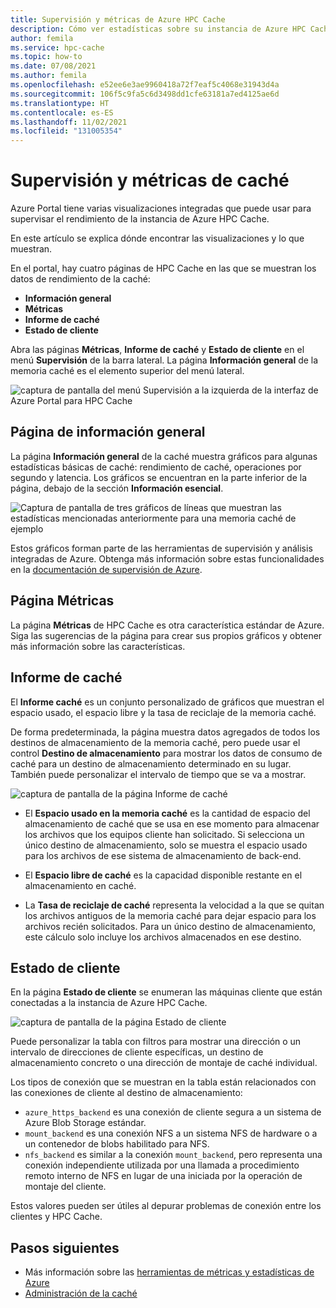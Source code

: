 ```yaml
---
title: Supervisión y métricas de Azure HPC Cache
description: Cómo ver estadísticas sobre su instancia de Azure HPC Cache
author: femila
ms.service: hpc-cache
ms.topic: how-to
ms.date: 07/08/2021
ms.author: femila
ms.openlocfilehash: e52ee6e3ae9960418a72f7eaf5c4068e31943d4a
ms.sourcegitcommit: 106f5c9fa5c6d3498dd1cfe63181a7ed4125ae6d
ms.translationtype: HT
ms.contentlocale: es-ES
ms.lasthandoff: 11/02/2021
ms.locfileid: "131005354"
---
```

# <a name="cache-metrics-and-monitoring"></a>Supervisión y métricas de caché

Azure Portal tiene varias visualizaciones integradas que puede usar para supervisar el rendimiento de la instancia de Azure HPC Cache.

En este artículo se explica dónde encontrar las visualizaciones y lo que muestran.

En el portal, hay cuatro páginas de HPC Cache en las que se muestran los datos de rendimiento de la caché:

* **Información general**
* **Métricas**
* **Informe de caché**
* **Estado de cliente**

Abra las páginas **Métricas**, **Informe de caché** y **Estado de cliente** en el menú **Supervisión** de la barra lateral. La página **Información general** de la memoria caché es el elemento superior del menú lateral.

![captura de pantalla del menú Supervisión a la izquierda de la interfaz de Azure Portal para HPC Cache](media/monitoring-menu.png)

## <a name="overview-page"></a>Página de información general

La página **Información general** de la caché muestra gráficos para algunas estadísticas básicas de caché: rendimiento de caché, operaciones por segundo y latencia. Los gráficos se encuentran en la parte inferior de la página, debajo de la sección **Información esencial**.

![Captura de pantalla de tres gráficos de líneas que muestran las estadísticas mencionadas anteriormente para una memoria caché de ejemplo](media/hpc-cache-overview-stats.png)

Estos gráficos forman parte de las herramientas de supervisión y análisis integradas de Azure. Obtenga más información sobre estas funcionalidades en la [documentación de supervisión de Azure](../azure-monitor/essentials/monitor-azure-resource.md#monitoring-in-the-azure-portal).

## <a name="metrics-page"></a>Página Métricas

La página **Métricas** de HPC Cache es otra característica estándar de Azure. Siga las sugerencias de la página para crear sus propios gráficos y obtener más información sobre las características.

## <a name="cache-report"></a>Informe de caché

El **Informe caché** es un conjunto personalizado de gráficos que muestran el espacio usado, el espacio libre y la tasa de reciclaje de la memoria caché.

De forma predeterminada, la página muestra datos agregados de todos los destinos de almacenamiento de la memoria caché, pero puede usar el control **Destino de almacenamiento** para mostrar los datos de consumo de caché para un destino de almacenamiento determinado en su lugar. También puede personalizar el intervalo de tiempo que se va a mostrar.

![captura de pantalla de la página Informe de caché](media/cache-report.png)

* El **Espacio usado en la memoria caché** es la cantidad de espacio del almacenamiento de caché que se usa en ese momento para almacenar los archivos que los equipos cliente han solicitado. Si selecciona un único destino de almacenamiento, solo se muestra el espacio usado para los archivos de ese sistema de almacenamiento de back-end.

* El **Espacio libre de caché** es la capacidad disponible restante en el almacenamiento en caché.

* La **Tasa de reciclaje de caché** representa la velocidad a la que se quitan los archivos antiguos de la memoria caché para dejar espacio para los archivos recién solicitados. Para un único destino de almacenamiento, este cálculo solo incluye los archivos almacenados en ese destino.

## <a name="client-status"></a>Estado de cliente

En la página **Estado de cliente** se enumeran las máquinas cliente que están conectadas a la instancia de Azure HPC Cache.

![captura de pantalla de la página Estado de cliente](media/client-status.png)

Puede personalizar la tabla con filtros para mostrar una dirección o un intervalo de direcciones de cliente específicas, un destino de almacenamiento concreto o una dirección de montaje de caché individual.

Los tipos de conexión que se muestran en la tabla están relacionados con las conexiones de cliente al destino de almacenamiento:

* `azure_https_backend` es una conexión de cliente segura a un sistema de Azure Blob Storage estándar.
* `mount_backend` es una conexión NFS a un sistema NFS de hardware o a un contenedor de blobs habilitado para NFS.
* `nfs_backend` es similar a la conexión `mount_backend`, pero representa una conexión independiente utilizada por una llamada a procedimiento remoto interno de NFS en lugar de una iniciada por la operación de montaje del cliente.

Estos valores pueden ser útiles al depurar problemas de conexión entre los clientes y HPC Cache.

## <a name="next-steps"></a>Pasos siguientes

* Más información sobre las [herramientas de métricas y estadísticas de Azure](../azure-monitor/index.yml)
* [Administración de la caché](hpc-cache-manage.md)
